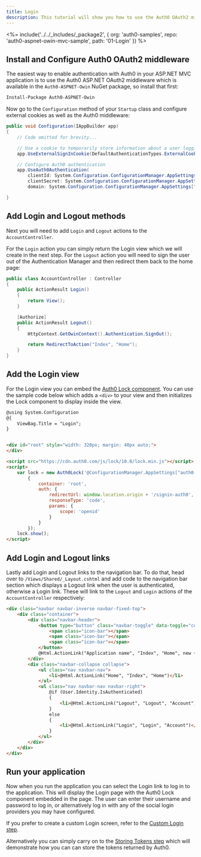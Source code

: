 ```yaml
---
title: Login
description: This tutorial will show you how to use the Auth0 OAuth2 middleware to add authentication to your web app.
---
```


<%= include('../../_includes/_package2', {
  org: 'auth0-samples',
  repo: 'auth0-aspnet-owin-mvc-sample',
  path: '01-Login'
}) %>

## Install and Configure Auth0 OAuth2 middleware

The easiest way to enable authentication with Auth0 in your ASP.NET MVC application is to use the Auth0 ASP.NET OAuth2 middleware which is available in the `Auth0-ASPNET-Owin` NuGet package, so install that first:

``` bash
Install-Package Auth0-ASPNET-Owin
```

Now go to the `Configuration` method of your `Startup` class and configure external cookies as well as the Auth0 middleware:

```cs
public void Configuration(IAppBuilder app)
{
    // Code omitted for brevity...

    // Use a cookie to temporarily store information about a user logging in with a third party login provider
    app.UseExternalSignInCookie(DefaultAuthenticationTypes.ExternalCookie);

    // Configure Auth0 authentication
    app.UseAuth0Authentication(
        clientId: System.Configuration.ConfigurationManager.AppSettings["auth0:ClientId"],
        clientSecret: System.Configuration.ConfigurationManager.AppSettings["auth0:ClientSecret"],
        domain: System.Configuration.ConfigurationManager.AppSettings["auth0:Domain"]);

}
```

## Add Login and Logout methods

Next you will need to add `Login` and `Logout` actions to the `AccountController`.

For the `Login` action you can simply return the Login view which we will create in the next step. For the `Logout` action you will need to sign the user out of the Authentication Manager and then redirect them back to the home page:

```cs
public class AccountController : Controller
{
    public ActionResult Login()
    {
        return View();
    }

    [Authorize]
    public ActionResult Logout()
    {
        HttpContext.GetOwinContext().Authentication.SignOut();

        return RedirectToAction("Index", "Home");
    }
}
```

## Add the Login view

For the Login view you can embed the [Auth0 Lock component](/libraries/lock). You can use the sample code below which adds a `<div>` to your view and then initializes the Lock component to display inside the view.

``` html
@using System.Configuration
@{
    ViewBag.Title = "Login";
}


<div id="root" style="width: 320px; margin: 40px auto;">
</div>

<script src="https://cdn.auth0.com/js/lock/10.0/lock.min.js"></script>
<script>
    var lock = new Auth0Lock('@ConfigurationManager.AppSettings["auth0:ClientId"]', '@ConfigurationManager.AppSettings["auth0:Domain"]',
        {
            container: 'root',
            auth: {
                redirectUrl: window.location.origin + '/signin-auth0',
                responseType: 'code',
                params: {
                    scope: 'openid'
                }
            }
        });
    lock.show();
</script>
```

## Add Login and Logout links

Lastly add Login and Logout links to the navigation bar. To do that, head over to `/Views/Shared/_Layout.cshtml` and add code to the navigation bar section which displays a Logout link when the user is authenticated, otherwise a Login link. These will link to the `Logout` and `Login` actions of the `AccountController` respectively:

```html
<div class="navbar navbar-inverse navbar-fixed-top">
    <div class="container">
        <div class="navbar-header">
            <button type="button" class="navbar-toggle" data-toggle="collapse" data-target=".navbar-collapse">
                <span class="icon-bar"></span>
                <span class="icon-bar"></span>
                <span class="icon-bar"></span>
            </button>
            @Html.ActionLink("Application name", "Index", "Home", new { area = "" }, new { @class = "navbar-brand" })
        </div>
        <div class="navbar-collapse collapse">
            <ul class="nav navbar-nav">
                <li>@Html.ActionLink("Home", "Index", "Home")</li>
            </ul>
            <ul class="nav navbar-nav navbar-right">
                @if (User.Identity.IsAuthenticated)
                {
                    <li>@Html.ActionLink("Logout", "Logout", "Account")</li>
                }
                else
                {
                    <li>@Html.ActionLink("Login", "Login", "Account")</li>
                }
            </ul>
        </div>
    </div>
</div>
```

## Run your application

Now when you run the application you can select the Login link to log in to the application. This will display the Login page with the Auth0 Lock component embedded in the page. The user can enter their username and password to log in, or alternatively log in with any of the social login providers you may have configured.

If you prefer to create a custom Login screen, refer to the [Custom Login step](/quickstart/webapp/aspnet-owin/02-login-custom).

Alternatively you can simply carry on to the [Storing Tokens step](/quickstart/webapp/aspnet-owin/03-storing-tokens) which will demonstrate how you can can store the tokens returned by Auth0.
